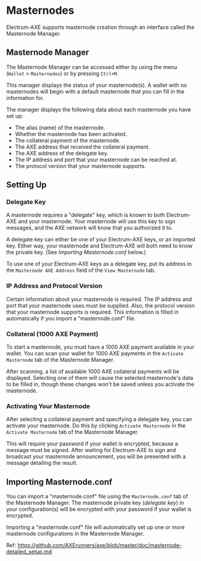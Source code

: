 # Masternodes

Electrum-AXE supports masternode creation through an interface called the Masternode Manager.

## Masternode Manager

The Masternode Manager can be accessed either by using the menu (`Wallet` > `Masternodes`) or
by pressing `Ctrl+M`.

This manager displays the status of your masternode(s). A wallet with no masternodes will begin
with a default masternode that you can fill in the information for.

The manager displays the following data about each masternode you have set up:

- The alias (name) of the masternode.
- Whether the masternode has been activated.
- The collateral payment of the masternode.
- The AXE address that received the collateral payment.
- The AXE address of the delegate key.
- The IP address and port that your masternode can be reached at.
- The protocol version that your masternode supports.

## Setting Up

### Delegate Key

A masternode requires a "delegate" key, which is known to both Electrum-AXE and your masternode.
Your masternode will use this key to sign messages, and the AXE network will know that you authorized
it to.

A delegate key can either be one of your Electrum-AXE keys, or an imported key. Either way, your masternode
and Electrum-AXE will both need to know the private key. (See *Importing Masternode.conf* below.)

To use one of your Electrum-AXE keys as a delegate key, put its address in the `Masternode AXE Address`
field of the `View Masternode` tab.

### IP Address and Protocol Version

Certain information about your masternode is required. The IP address and port that your masternode uses
must be supplied. Also, the protocol version that your masternode supports is required. This information is filled
in automatically if you import a "masternode.conf" file.

### Collateral (1000 AXE Payment)

To start a masternode, you must have a 1000 AXE payment available in your wallet.
You can scan your wallet for 1000 AXE payments in the `Activate Masternode` tab of the Masternode
Manager.

After scanning, a list of available 1000 AXE collateral payments will be displayed. Selecting one
of them will cause the selected masternode's data to be filled in, though these changes won't be saved
unless you activate the masternode.

### Activating Your Masternode

After selecting a collateral payment and specifying a delegate key, you can activate your masternode.
Do this by clicking `Activate Masternode` in the `Activate Masternode` tab of the Masternode Manager.

This will require your password if your wallet is encrypted, because a message must be signed. After
waiting for Electrum-AXE to sign and broadcast your masternode announcement, you will be presented with
a message detailing the result.

## Importing Masternode.conf

You can import a "masternode.conf" file using the `Masternode.conf` tab of the Masternode Manager.
The masternode private key (*delegate key*) in your configuration(s) will be encrypted with your
password if your wallet is encrypted.

Importing a "masternode.conf" file will automatically set up one or more masternode configurations in
the Masternode Manager.

Ref: https://github.com/AXErunners/axe/blob/master/doc/masternode-detailed_setup.md
